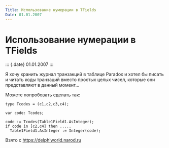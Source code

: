 ```yaml
---
Title: Использование нумерации в TFields
Date: 01.01.2007
---
```



Использование нумерации в TFields
=================================

::: {.date}
01.01.2007
:::

Я хочу хранить журнал транзакций в таблице Paradox и хотел бы писать и
читать коды транзаций вместо простых целых чисел, которые они
представляют в данный момент\...

Можете попробовать сделать так:

    type Tcodes = (c1,c2,c3,c4);
     
    var code: Tcodes;
     
    code := Tcodes(Table1Field1.AsInteger);
    if code in [c2,c4] then .....
      Table1Field1.AsInteger := Integer(code);

Взято с <https://delphiworld.narod.ru>
